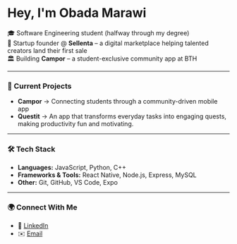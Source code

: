 # Hey, I'm Obada Marawi

🎓 Software Engineering student (halfway through my degree)  
🚀 Startup founder @ **Sellenta** – a digital marketplace helping talented creators land their first sale    
🏛️ Building **Campor** – a student-exclusive community app at BTH  

---

### 🔭 Current Projects
- **Campor** → Connecting students through a community-driven mobile app 
- **Questit** → An app that transforms everyday tasks into engaging quests, making productivity fun and motivating.

---

### 🛠️ Tech Stack
- **Languages:** JavaScript, Python, C++
- **Frameworks & Tools:** React Native, Node.js, Express, MySQL  
- **Other:** Git, GitHub, VS Code, Expo  

---

### 🌍 Connect With Me
- 💼 [LinkedIn](https://www.linkedin.com/in/obada-marawi-56842a337/)  
- ✉️ [Email](mailto:obadaa.marawi@email.com)  
